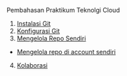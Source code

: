 Pembahasan Praktikum Teknolgi Cloud

1.  [Instalasi Git](git-single.md)
2.  [Konfigurasi Git]()
3.  [Mengelola Repo Sendiri](03-mengelola-repo-sendiri.md)
  * [Mengelola repo di account sendiri](03-mengelola-repo-sendiri-account.md)
4.  [Kolaborasi](04-kolaborasi.md)
